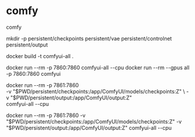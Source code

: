 # comfy
comfy




mkdir -p persistent/checkpoints persistent/vae persistent/controlnet persistent/output

docker build -t comfyui-all .


docker run --rm -p 7860:7860 comfyui-all --cpu
docker run --rm --gpus all -p 7860:7860 comfyui

docker run --rm -p 7861:7860 \
  -v "$PWD/persistent/checkpoints:/app/ComfyUI/models/checkpoints:Z" \
  -v "$PWD/persistent/output:/app/ComfyUI/output:Z" \
  comfyui-all --cpu


docker run --rm -p 7861:7860 -v "$PWD/persistent/checkpoints:/app/ComfyUI/models/checkpoints:Z" -v "$PWD/persistent/output:/app/ComfyUI/output:Z" comfyui-all --cpu
